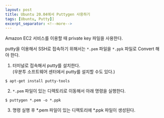 ```yaml
---
layout: post
title: Ubuntu 20.04에서 Puttygen 사용하기
tags: [Ubuntu, Putty]]
excerpt_separator: <!--more-->
---
```


Amazon EC2 서비스를 이용할 때 private key 파일을 사용한다.

putty을 이용해서 SSH로 접속하기 위해서는 `*.pem` 파일을 `*.ppk` 파일로  Convert 해야 한다.



1. 터미널로 접속해서 putty를 설치한다.   
(우분투 소프트웨어 센터에서 putty를 설치할 수도 있다.)
```
$ apt-get install putty-tools
```

2. `*.pem` 파일이 있는 디렉토리로 이동해서 아래 명령을 실행한다.
```
$ puttygen *.pem -o *.ppk
```

3. 명령 실행 후 *.pem 파일이 있는 디렉토리에 *.ppk 파일이 생성된다.